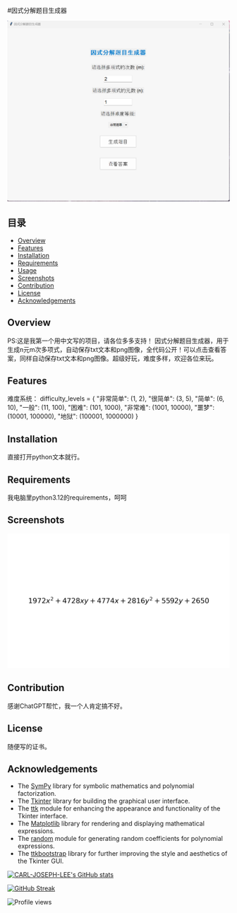 #因式分解题目生成器

![封面图](images/main.png)

## 目录
-   [Overview](#overview)
-   [Features](#features)
-   [Installation](#installation)
-   [Requirements](#requirements)
-   [Usage](#usage)
-   [Screenshots](#screenshots)
-   [Contribution](#contribution)
-   [License](#license)
-   [Acknowledgements](#acknowledgements)

## Overview

PS:这是我第一个用中文写的项目，请各位多多支持！
因式分解题目生成器，用于生成n元m次多项式，自动保存txt文本和png图像，全代码公开！可以点击查看答案，同样自动保存txt文本和png图像。超级好玩，难度多样，欢迎各位来玩。

## Features
难度系统：
difficulty_levels = {
    "非常简单": (1, 2),
    "很简单": (3, 5),
    "简单": (6, 10),
    "一般": (11, 100),
    "困难": (101, 1000),
    "非常难": (1001, 10000),
    "噩梦": (10001, 100000),
    "地狱": (100001, 1000000)
}

## Installation
直接打开python文本就行。
    

## Requirements
我电脑里python3.12的requirements，呵呵


## Screenshots
![Main1](images/main1.png)

## Contribution

感谢ChatGPT帮忙，我一个人肯定搞不好。

## License

随便写的证书。

## Acknowledgements
-   The [SymPy](https://pypi.org/project/sympy/) library for symbolic mathematics and polynomial factorization.
-   The [Tkinter](https://docs.python.org/3/library/tkinter.html) library for building the graphical user interface.
-   The [ttk](https://docs.python.org/3/library/tkinter.ttk.html) module for enhancing the appearance and functionality of the Tkinter interface.
-   The [Matplotlib](https://pypi.org/project/matplotlib/) library for rendering and displaying mathematical expressions.
-   The [random](https://docs.python.org/3/library/random.html) module for generating random coefficients for polynomial expressions.
-   The [ttkbootstrap](https://pypi.org/project/ttkbootstrap/) library for further improving the style and aesthetics of the Tkinter GUI.


[![CARL-JOSEPH-LEE's GitHub stats](https://github-readme-stats.vercel.app/api?username=CARL-JOSEPH-LEE&show_icons=true&theme=radical)](https://github.com/anuraghazra/github-readme-stats)

[![GitHub Streak](https://github-readme-streak-stats.herokuapp.com/?user=CARL-JOSEPH-LEE&theme=dark)](https://git.io/streak-stats)

![Profile views](https://komarev.com/ghpvc/?username=CARL-JOSEPH-LEE&color=blue)
